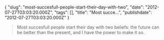 {
    "slug": "most-succesfull-people-start-their-day-with-two",
    "date": "2012-07-27T03:03:20.000Z",
    "tags": [],
    "title": "Most succe...",
    "publishdate": "2012-07-27T03:03:20.000Z"
}


> Most succesfull people start their day with two beliefs: the future
> can be better than the present, and I have the power to make it so.

